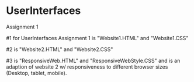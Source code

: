 # UserInterfaces
Assignment 1

#1 for UserInterfaces Assignment 1 is "Website1.HTML" and "Website1.CSS"

#2 is "Website2.HTML" and "Website2.CSS"

#3 is "ResponsiveWeb.HTML" and "ResponsiveWebStyle.CSS" and is an adaption of website 2 w/ responsiveness to different browser sizes (Desktop, tablet, mobile).
